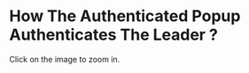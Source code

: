 # How The Authenticated Popup Authenticates The Leader ?

Click on the image to zoom in.

<img :src="$withBase('/leader-and-popup-authentication-exchange.svg')" >
